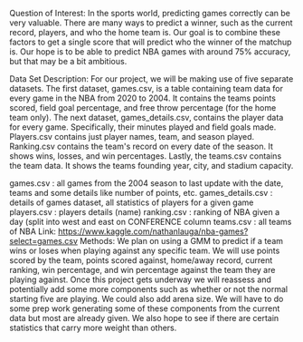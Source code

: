 Question of Interest:
	In the sports world, predicting games correctly can be very valuable. There are many ways to predict a winner, such as the current record, players, and who the home team is. Our goal is to combine these factors to get a single score that will predict who the winner of the matchup is. Our hope is to be able to predict NBA games with around 75% accuracy, but that may be a bit ambitious.

Data Set Description:
	For our project, we will be making use of five separate datasets. The first dataset, games.csv, is a table containing team data for every game in the NBA from 2020 to 2004. It contains the teams points scored, field goal percentage, and free throw percentage (for the home team only). The next dataset, games_details.csv, contains the player data for every game. Specifically, their minutes played and field goals made. Players.csv contains just player names, team, and season played. Ranking.csv contains the team's record on every date of the season. It shows wins, losses, and win percentages. Lastly, the teams.csv contains the team data. It shows the teams founding year, city, and stadium capacity.
 
games.csv : all games from the 2004 season to last update with the date, teams and some details like number of points, etc.
games_details.csv : details of games dataset, all statistics of players for a given game
players.csv : players details (name)
ranking.csv : ranking of NBA given a day (split into west and east on CONFERENCE column
teams.csv : all teams of NBA
Link: https://www.kaggle.com/nathanlauga/nba-games?select=games.csv
Methods:
	We plan on using a GMM to predict if a team wins or loses when playing against any specific team. We will use points scored by the team, points scored against, home/away record, current ranking, win percentage, and win percentage against the team they are playing against. Once this project gets underway we will reassess and potentially add some more components such as whether or not the normal starting five are playing. We could also add arena size. We will have to do some prep work generating some of these components from the current data but most are already given. We also hope to see if there are certain statistics that carry more weight than others.
